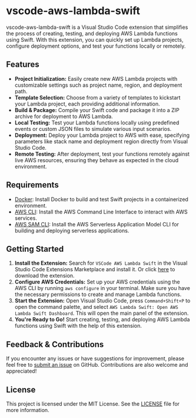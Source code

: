# vscode-aws-lambda-swift

vscode-aws-lambda-swift is a Visual Studio Code extension that simplifies the process of creating, testing, and deploying AWS Lambda functions using Swift. With this extension, you can quickly set up Lambda projects, configure deployment options, and test your functions locally or remotely.

## Features

- **Project Initialization:** Easily create new AWS Lambda projects with customizable settings such as project name, region, and deployment path.
- **Template Selection:** Choose from a variety of templates to kickstart your Lambda project, each providing additional information.
- **Build & Package:** Compile your Swift code and package it into a ZIP archive for deployment to AWS Lambda.
- **Local Testing:** Test your Lambda functions locally using predefined events or custom JSON files to simulate various input scenarios.
- **Deployment:** Deploy your Lambda project to AWS with ease, specifying parameters like stack name and deployment region directly from Visual Studio Code.
- **Remote Testing:** After deployment, test your functions remotely against live AWS resources, ensuring they behave as expected in the cloud environment.

## Requirements

- [Docker](https://www.docker.com/): Install Docker to build and test Swift projects in a containerized environment.
- [AWS CLI](https://docs.aws.amazon.com/cli/latest/userguide/getting-started-install.html): Install the AWS Command Line Interface to interact with AWS services.
- [AWS SAM CLI](https://docs.aws.amazon.com/serverless-application-model/latest/developerguide/serverless-sam-cli-install.html): Install the AWS Serverless Application Model CLI for building and deploying serverless applications.

## Getting Started

1. **Install the Extension:** Search for `VSCode AWS Lambda Swift` in the Visual Studio Code Extensions Marketplace and install it. Or click [here](https://marketplace.visualstudio.com/items?itemName=MarwaneKoutar.vscode-aws-lambda-swift) to download the extension.
2. **Configure AWS Credentials:** Set up your AWS credentials using the AWS CLI by running `aws configure` in your terminal. Make sure you have the necessary permissions to create and manage Lambda functions.
3. **Start the Extension:** Open Visual Studio Code, press `Command+Shift+P` to open the command palette, and select `AWS Lambda Swift: Open AWS Lambda Swift Dashboard`. This will open the main panel of the extension.
4. **You're Ready to Go!** Start creating, testing, and deploying AWS Lambda functions using Swift with the help of this extension.

## Feedback & Contributions

If you encounter any issues or have suggestions for improvement, please feel free to [submit an issue](https://github.com/MarwaneKoutar/vscode-aws-lambda-swift/issues) on GitHub. Contributions are also welcome and appreciated!

## License

This project is licensed under the MIT License. See the [LICENSE](./vscode-extension/LICENSE.md) file for more information.
